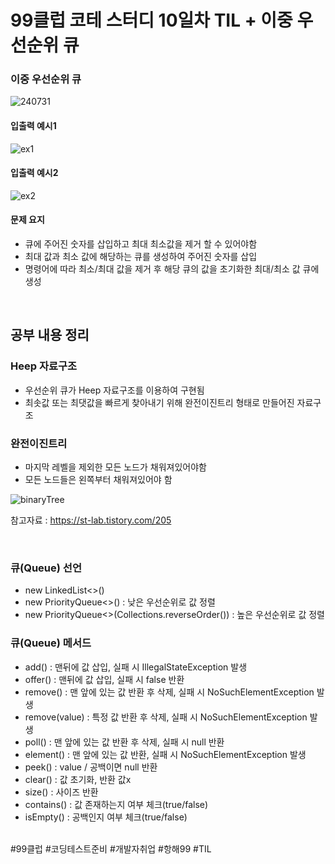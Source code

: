 # 99클럽 코테 스터디 10일차 TIL + 이중 우선순위 큐

### 이중 우선순위 큐

![240731](https://github.com/user-attachments/assets/b31d617c-ebd2-4e25-9c91-f30d40cabfda)

#### 입출력 예시1

![ex1](https://github.com/user-attachments/assets/36b6b9f1-7767-442c-beab-3d8f01ec063e)

#### 입출력 예시2

![ex2](https://github.com/user-attachments/assets/89dccf7b-e2ed-49f5-a5c4-3e7a30a256c3)

#### 문제 요지
- 큐에 주어진 숫자를 삽입하고 최대 최소값을 제거 할 수 있어야함
- 최대 값과 최소 값에 해당하는 큐를 생성하여 주어진 숫자를 삽입
- 명령어에 따라 최소/최대 값을 제거 후 해당 큐의 값을 초기화한 최대/최소 값 큐에 생성

<br>

## 공부 내용 정리

### Heep 자료구조
- 우선순위 큐가 Heep 자료구조를 이용하여 구현됨
- 최솟값 또는 최댓값을 빠르게 찾아내기 위해 완전이진트리 형태로 만들어진 자료구조

### 완전이진트리
- 마지막 레벨을 제외한 모든 노드가 채워져있어야함
- 모든 노드들은 왼쪽부터 채워져있어야 함

![binaryTree](https://github.com/user-attachments/assets/b7b9a5e3-588d-4969-af8c-9afb290f7256)

참고자료 : https://st-lab.tistory.com/205

<br>

### 큐(Queue) 선언
- new LinkedList<>()
- new PriorityQueue<>() : 낮은 우선순위로 값 정렬
- new PriorityQueue<>(Collections.reverseOrder()) : 높은 우선순위로 값 정렬

### 큐(Queue) 메서드
- add() : 맨뒤에 값 삽입, 실패 시 IllegalStateException 발생
- offer() : 맨뒤에 값 삽입, 실패 시 false 반환
- remove() : 맨 앞에 있는 값 반환 후 삭제, 실패 시  NoSuchElementException 발생
- remove(value) : 특정 값 반환 후 삭제, 실패 시  NoSuchElementException 발생
- poll() : 맨 앞에 있는 값 반환 후 삭제, 실패 시 null 반환
- element() : 맨 앞에 있는 값 반환, 실패 시 NoSuchElementException 발생
- peek() : value / 공백이면 null 반환
- clear() : 값 초기화, 반환 값x
- size() : 사이즈 반환
- contains() : 값 존재하는지 여부 체크(true/false)
- isEmpty() : 공백인지 여부 체크(true/false)



<br>
#99클럽 #코딩테스트준비 #개발자취업 #항해99 #TIL

